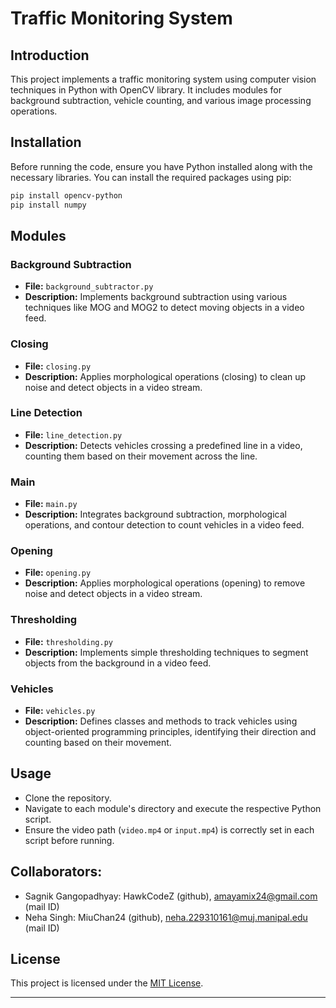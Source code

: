 
# Traffic Monitoring System

## Introduction
This project implements a traffic monitoring system using computer vision techniques in Python with OpenCV library. It includes modules for background subtraction, vehicle counting, and various image processing operations.

## Installation
Before running the code, ensure you have Python installed along with the necessary libraries. You can install the required packages using pip:
```bash
pip install opencv-python
pip install numpy
```

## Modules

### Background Subtraction
- **File:** `background_subtractor.py`
- **Description:** Implements background subtraction using various techniques like MOG and MOG2 to detect moving objects in a video feed.

### Closing
- **File:** `closing.py`
- **Description:** Applies morphological operations (closing) to clean up noise and detect objects in a video stream.

### Line Detection
- **File:** `line_detection.py`
- **Description:** Detects vehicles crossing a predefined line in a video, counting them based on their movement across the line.

### Main
- **File:** `main.py`
- **Description:** Integrates background subtraction, morphological operations, and contour detection to count vehicles in a video feed.

### Opening
- **File:** `opening.py`
- **Description:** Applies morphological operations (opening) to remove noise and detect objects in a video stream.

### Thresholding
- **File:** `thresholding.py`
- **Description:** Implements simple thresholding techniques to segment objects from the background in a video feed.

### Vehicles
- **File:** `vehicles.py`
- **Description:** Defines classes and methods to track vehicles using object-oriented programming principles, identifying their direction and counting based on their movement.

## Usage
- Clone the repository.
- Navigate to each module's directory and execute the respective Python script.
- Ensure the video path (`video.mp4` or `input.mp4`) is correctly set in each script before running.

## Collaborators:
- Sagnik Gangopadhyay: HawkCodeZ (github), amayamix24@gmail.com (mail ID)
- Neha Singh: MiuChan24 (github), neha.229310161@muj.manipal.edu (mail ID)

## License
This project is licensed under the [MIT License](LICENSE).

---
